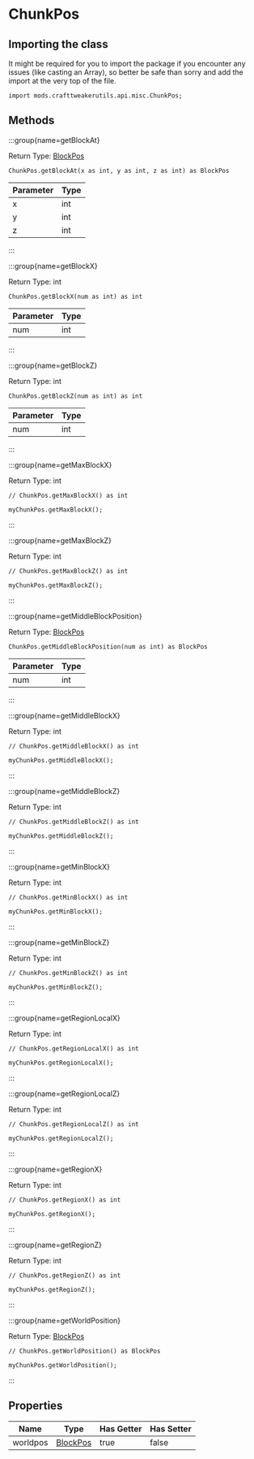 # ChunkPos

## Importing the class

It might be required for you to import the package if you encounter any issues (like casting an Array), so better be safe than sorry and add the import at the very top of the file.
```zenscript
import mods.crafttweakerutils.api.misc.ChunkPos;
```


## Methods

:::group{name=getBlockAt}

Return Type: [BlockPos](/vanilla/api/util/math/BlockPos)

```zenscript
ChunkPos.getBlockAt(x as int, y as int, z as int) as BlockPos
```

| Parameter | Type |
|-----------|------|
| x         | int  |
| y         | int  |
| z         | int  |


:::

:::group{name=getBlockX}

Return Type: int

```zenscript
ChunkPos.getBlockX(num as int) as int
```

| Parameter | Type |
|-----------|------|
| num       | int  |


:::

:::group{name=getBlockZ}

Return Type: int

```zenscript
ChunkPos.getBlockZ(num as int) as int
```

| Parameter | Type |
|-----------|------|
| num       | int  |


:::

:::group{name=getMaxBlockX}

Return Type: int

```zenscript
// ChunkPos.getMaxBlockX() as int

myChunkPos.getMaxBlockX();
```

:::

:::group{name=getMaxBlockZ}

Return Type: int

```zenscript
// ChunkPos.getMaxBlockZ() as int

myChunkPos.getMaxBlockZ();
```

:::

:::group{name=getMiddleBlockPosition}

Return Type: [BlockPos](/vanilla/api/util/math/BlockPos)

```zenscript
ChunkPos.getMiddleBlockPosition(num as int) as BlockPos
```

| Parameter | Type |
|-----------|------|
| num       | int  |


:::

:::group{name=getMiddleBlockX}

Return Type: int

```zenscript
// ChunkPos.getMiddleBlockX() as int

myChunkPos.getMiddleBlockX();
```

:::

:::group{name=getMiddleBlockZ}

Return Type: int

```zenscript
// ChunkPos.getMiddleBlockZ() as int

myChunkPos.getMiddleBlockZ();
```

:::

:::group{name=getMinBlockX}

Return Type: int

```zenscript
// ChunkPos.getMinBlockX() as int

myChunkPos.getMinBlockX();
```

:::

:::group{name=getMinBlockZ}

Return Type: int

```zenscript
// ChunkPos.getMinBlockZ() as int

myChunkPos.getMinBlockZ();
```

:::

:::group{name=getRegionLocalX}

Return Type: int

```zenscript
// ChunkPos.getRegionLocalX() as int

myChunkPos.getRegionLocalX();
```

:::

:::group{name=getRegionLocalZ}

Return Type: int

```zenscript
// ChunkPos.getRegionLocalZ() as int

myChunkPos.getRegionLocalZ();
```

:::

:::group{name=getRegionX}

Return Type: int

```zenscript
// ChunkPos.getRegionX() as int

myChunkPos.getRegionX();
```

:::

:::group{name=getRegionZ}

Return Type: int

```zenscript
// ChunkPos.getRegionZ() as int

myChunkPos.getRegionZ();
```

:::

:::group{name=getWorldPosition}

Return Type: [BlockPos](/vanilla/api/util/math/BlockPos)

```zenscript
// ChunkPos.getWorldPosition() as BlockPos

myChunkPos.getWorldPosition();
```

:::


## Properties

|   Name   |                    Type                     | Has Getter | Has Setter |
|----------|---------------------------------------------|------------|------------|
| worldpos | [BlockPos](/vanilla/api/util/math/BlockPos) | true       | false      |

